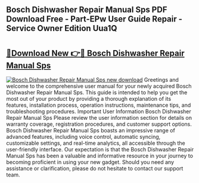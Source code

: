 ## Bosch Dishwasher Repair Manual Sps PDF Download Free - Part-EPw User Guide Repair - Service Owner Edition Uua1Q

# <h2><a href="http://bc81076.oget.top/?id=Bosch+Dishwasher+Repair+Manual+Sps">🔗Download New 👉🔴 Bosch Dishwasher Repair Manual Sps</a></h2>

[![Bosch Dishwasher Repair Manual Sps new download](https://i.imgur.com/5g1atiW.png)](http://bc81076.oget.top/?id=Bosch+Dishwasher+Repair+Manual+Sps)
Greetings and welcome to the comprehensive user manual for your newly acquired Bosch Dishwasher Repair Manual Sps. This guide is intended to help you get the most out of your product by providing a thorough explanation of its features, installation process, operation instructions, maintenance tips, and troubleshooting procedures. Important User Information Bosch Dishwasher Repair Manual Sps Please review the user information section for details on warranty coverage, registration procedures, and customer support options. Bosch Dishwasher Repair Manual Sps boasts an impressive range of advanced features, including voice control, automatic syncing, customizable settings, and real-time analytics, all accessible through the user-friendly interface. Our expectation is that the Bosch Dishwasher Repair Manual Sps has been a valuable and informative resource in your journey to becoming proficient in using your new gadget. Should you need any assistance or clarification, please do not hesitate to contact our support team.
